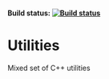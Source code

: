 #### Build status: [![Build status](https://ci.appveyor.com/api/projects/status/f3giv95vvuadug99/branch/master?svg=true)](https://ci.appveyor.com/project/tmiguelf/utilities/branch/master)

# Utilities
Mixed set of C++ utilities
